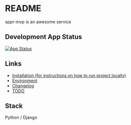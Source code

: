 # README

sppr-mvp is an awesome service

## Development App Status

[![App Status](https://deploy.saritasa.rocks/api/badge?name=sppr-mvp-backend-dev&revision=true)](https://deploy.saritasa.rocks/applications/sppr-mvp-backend-dev)


## Links
* [Installation (for instructions on how to run project locally)](docs/INSTALL.md)
* [Environment](docs/ENVIRONMENT.md)
* [Changelog](docs/CHANGELOG.md)
* [TODO](docs/TODO.md)

## Stack

Python / Django

